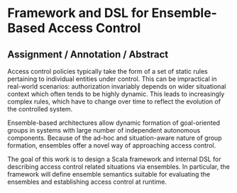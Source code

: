 Framework and DSL for Ensemble-Based Access Control
===================================================

Assignment / Annotation / Abstract
----------------------------------

Access control policies typically take the form of a set of static rules pertaining to
individual entities under control. This can be impractical in real-world scenarios:
authorization invariably depends on wider situational context which often tends to be
highly dynamic. This leads to increasingly complex rules, which have to change over time
to reflect the evolution of the controlled system.

Ensemble-based architectures allow dynamic formation of goal-oriented groups in systems
with large number of independent autonomous components. Because of the ad-hoc and
situation-aware nature of group formation, ensembles offer a novel way of approaching
access control.

The goal of this work is to design a Scala framework and internal DSL for describing
access control related situations via ensembles. In particular, the framework will
define ensemble semantics suitable for evaluating the ensembles and establishing access
control at runtime.
